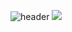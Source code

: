 ![header](https://capsule-render.vercel.app/api?type=waving&color=auto&height=300&section=header&text=Welcome%20GitHub%20ProFile&fontSize=40)
<img src="https://img.shields.io/badge/리액트-61DAFB?style=flat&logo=React&logoColor=white"/>
